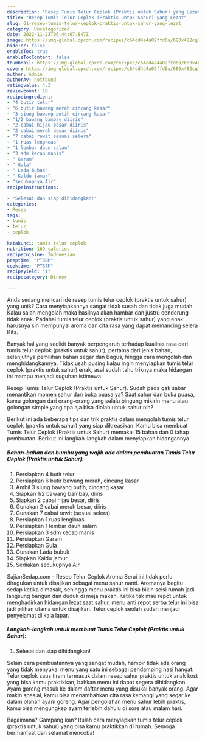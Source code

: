 ```yaml
---
description: "Resep Tumis Telur Ceplok (Praktis untuk Sahur) yang Lezat"
title: "Resep Tumis Telur Ceplok (Praktis untuk Sahur) yang Lezat"
slug: 61-resep-tumis-telur-ceplok-praktis-untuk-sahur-yang-lezat
category: Uncategorized
date: 2022-11-23T06:44:07.847Z
image: https://img-global.cpcdn.com/recipes/c64cd4a4a02ffd6a/680x482cq70/tumis-telur-ceplok-praktis-untuk-sahur-foto-resep-utama.jpg
hideToc: false
enableToc: true
enableTocContent: false
thumbnail: https://img-global.cpcdn.com/recipes/c64cd4a4a02ffd6a/680x482cq70/tumis-telur-ceplok-praktis-untuk-sahur-foto-resep-utama.jpg
cover: https://img-global.cpcdn.com/recipes/c64cd4a4a02ffd6a/680x482cq70/tumis-telur-ceplok-praktis-untuk-sahur-foto-resep-utama.jpg
author: Admin
authorAv: notfound
ratingvalue: 4.3
reviewcount: 16
recipeingredient:
- "4 butir telur"
- "6 butir bawang merah cincang kasar"
- "3 siung bawang putih cincang kasar"
- "1/2 bawang bambay diiris"
- "2 cabai hijau besar diiris"
- "2 cabai merah besar diiris"
- "7 cabai rawit sesuai selera"
- "1 ruas lengkuas"
- "1 lembar daun salam"
- "3 sdm kecap manis"
- " Garam"
- " Gula"
- " Lada bubuk"
- " Kaldu jamur"
- "secukupnya Air"
recipeinstructions:

- "Selesai dan siap dihidangkan!"
categories:
- Resep
tags:
- tumis
- telur
- ceplok

katakunci: tumis telur ceplok 
nutrition: 169 calories
recipecuisine: Indonesian
preptime: "PT38M"
cooktime: "PT37M"
recipeyield: "1"
recipecategory: Dinner

---
```





Anda sedang mencari ide resep tumis telur ceplok (praktis untuk sahur) yang unik? Cara menyiapkannya sangat tidak susah dan tidak juga mudah. Kalau salah mengolah maka hasilnya akan hambar dan justru cenderung tidak enak. Padahal tumis telur ceplok (praktis untuk sahur) yang enak harusnya sih mempunyai aroma dan cita rasa yang dapat memancing selera Kita.





Banyak hal yang sedikit banyak berpengaruh terhadap kualitas rasa dari tumis telur ceplok (praktis untuk sahur), pertama dari jenis bahan, selanjutnya pemilihan bahan segar dan Bagus, hingga cara mengolah dan menghidangkannya. Tidak usah pusing kalau ingin menyiapkan tumis telur ceplok (praktis untuk sahur) enak,      asal sudah tahu triknya maka hidangan ini mampu menjadi suguhan istimewa.














Resep Tumis Telur Ceplok (Praktis untuk Sahur). Sudah pada gak sabar menantikan momen sahur dan buka puasa ya? Saat sahur dan buka puasa, kamu golongan dari orang-orang yang selalu bingung mikirin menu atau golongan simple yang apa aja bisa diolah untuk sahur nih?






Berikut ini ada beberapa tips dan trik praktis dalam mengolah tumis telur ceplok (praktis untuk sahur) yang siap dikreasikan. Kamu bisa membuat Tumis Telur Ceplok (Praktis untuk Sahur) memakai 15 bahan dan 0 tahap pembuatan. Berikut ini langkah-langkah dalam menyiapkan hidangannya.

<!--inarticleads1-->

##### Bahan-bahan dan bumbu yang wajib ada dalam pembuatan Tumis Telur Ceplok (Praktis untuk Sahur):

1. Persiapkan 4 butir telur
1. Persiapkan 6 butir bawang merah, cincang kasar
1. Ambil 3 siung bawang putih, cincang kasar
1. Siapkan 1/2 bawang bambay, diiris
1. Siapkan 2 cabai hijau besar, diiris
1. Gunakan 2 cabai merah besar, diiris
1. Gunakan 7 cabai rawit (sesuai selera)
1. Persiapkan 1 ruas lengkuas
1. Persiapkan 1 lembar daun salam
1. Persiapkan 3 sdm kecap manis
1. Persiapkan  Garam
1. Persiapkan  Gula
1. Gunakan  Lada bubuk
1. Siapkan  Kaldu jamur
1. Sediakan secukupnya Air


SajianSedap.com - Resep Telur Ceplok Aroma Serai ini tidak perlu diragukan untuk disajikan sebagai menu sahur nanti. Aromanya begitu sedap ketika dimasak, sehingga menu praktis ini bisa bikin seisi rumah jadi langsung bangun dan duduk di meja makan. Ketika tak mau repot untuk menghadirkan hidangan lezat saat sahur, menu anti repot serba telur ini bisa jadi pilihan utama untuk disajikan. Telur ceplok seolah sudah menjadi penyelamat di kala lapar. 

<!--inarticleads2-->

##### Langkah-langkah untuk membuat Tumis Telur Ceplok (Praktis untuk Sahur):


1. Selesai dan siap dihidangkan!

Selain cara pembuatannya yang sangat mudah, hampir tidak ada orang yang tidak menyukai menu yang satu ini sebagai pendamping nasi hangat. Telur ceplok saus tiram termasuk dalam resep sahur praktis untuk anak kost yang bisa kamu praktikkan, bahkan menu ini dapat segera dihidangkan. Ayam goreng masuk ke dalam daftar menu yang disukai banyak orang. Agar makin spesial, kamu bisa menambahkan cita rasa kemangi yang segar ke dalam olahan ayam goreng. Agar pengolahan menu sahur lebih praktis, kamu bisa mengungkep ayam terlebih dahulu di sore atau malam hari. 

Bagaimana? Gampang kan? Itulah cara menyiapkan tumis telur ceplok (praktis untuk sahur) yang bisa kamu praktikkan di rumah. Semoga bermanfaat dan selamat mencoba!
